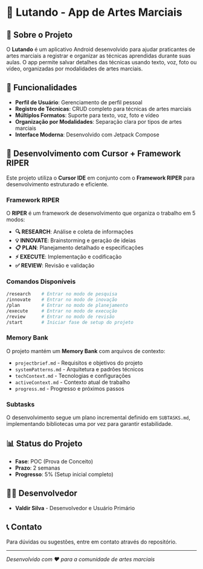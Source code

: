 # 🥋 Lutando - App de Artes Marciais

## 📱 Sobre o Projeto

O **Lutando** é um aplicativo Android desenvolvido para ajudar praticantes de artes marciais a registrar e organizar as técnicas aprendidas durante suas aulas. O app permite salvar detalhes das técnicas usando texto, voz, foto ou vídeo, organizadas por modalidades de artes marciais.

## 🎯 Funcionalidades

- **Perfil de Usuário**: Gerenciamento de perfil pessoal
- **Registro de Técnicas**: CRUD completo para técnicas de artes marciais
- **Múltiplos Formatos**: Suporte para texto, voz, foto e vídeo
- **Organização por Modalidades**: Separação clara por tipos de artes marciais
- **Interface Moderna**: Desenvolvido com Jetpack Compose

## 🤖 Desenvolvimento com Cursor + Framework RIPER

Este projeto utiliza o **Cursor IDE** em conjunto com o **Framework RIPER** para desenvolvimento estruturado e eficiente.

### Framework RIPER
O **RIPER** é um framework de desenvolvimento que organiza o trabalho em 5 modos:

- **🔍 RESEARCH**: Análise e coleta de informações
- **💡 INNOVATE**: Brainstorming e geração de ideias
- **📋 PLAN**: Planejamento detalhado e especificações
- **⚡ EXECUTE**: Implementação e codificação
- **✅ REVIEW**: Revisão e validação

### Comandos Disponíveis
```bash
/research    # Entrar no modo de pesquisa
/innovate    # Entrar no modo de inovação
/plan        # Entrar no modo de planejamento
/execute     # Entrar no modo de execução
/review      # Entrar no modo de revisão
/start       # Iniciar fase de setup do projeto
```

### Memory Bank
O projeto mantém um **Memory Bank** com arquivos de contexto:
- `projectbrief.md` - Requisitos e objetivos do projeto
- `systemPatterns.md` - Arquitetura e padrões técnicos
- `techContext.md` - Tecnologias e configurações
- `activeContext.md` - Contexto atual de trabalho
- `progress.md` - Progresso e próximos passos

### Subtasks
O desenvolvimento segue um plano incremental definido em `SUBTASKS.md`, implementando bibliotecas uma por vez para garantir estabilidade.

## 📊 Status do Projeto

- **Fase**: POC (Prova de Conceito)
- **Prazo**: 2 semanas
- **Progresso**: 5% (Setup inicial completo)

## 👨‍💻 Desenvolvedor

- **Valdir Silva** - Desenvolvedor e Usuário Primário

## 📞 Contato

Para dúvidas ou sugestões, entre em contato através do repositório.

---

*Desenvolvido com ❤️ para a comunidade de artes marciais* 